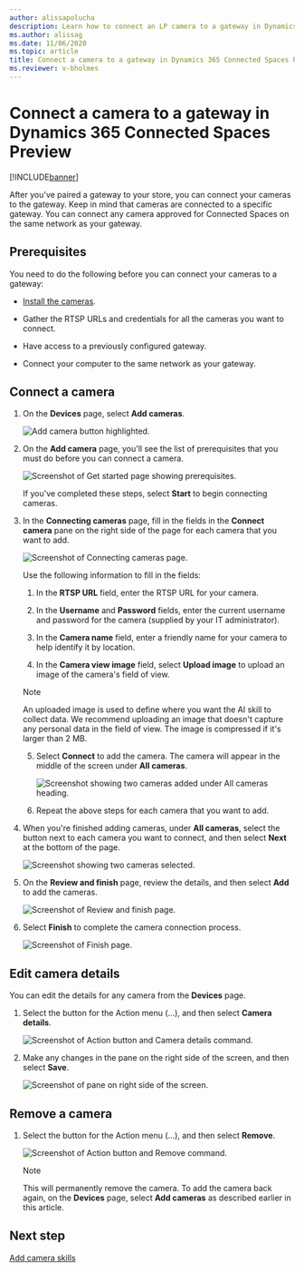 ```yaml
---
author: alissapolucha
description: Learn how to connect an LP camera to a gateway in Dynamics 365 Connected Spaces Preview
ms.author: alissag
ms.date: 11/06/2020
ms.topic: article
title: Connect a camera to a gateway in Dynamics 365 Connected Spaces Preview
ms.reviewer: v-bholmes
---
```


# Connect a camera to a gateway in Dynamics 365 Connected Spaces Preview 

[!INCLUDE[banner](includes/banner.md)]

After you've paired a gateway to your store, you can connect your cameras to the gateway. Keep in mind that cameras are connected to a specific gateway. You can connect any camera approved for Connected Spaces on the same network as your gateway.

## Prerequisites

You need to do the following before you can connect your cameras to a gateway:

- [Install the cameras](install-cameras.md).

- Gather the RTSP URLs and credentials for all the cameras you want to connect.

- Have access to a previously configured gateway.

- Connect your computer to the same network as your gateway.

## Connect a camera

1. On the **Devices** page, select **Add cameras**. 

    ![Add camera button highlighted.](media/add-camera-command.jpg "Add camera button highlighted")
    
2. On the **Add camera** page, you'll see the list of prerequisites that you must do before you can connect a camera. 

    ![Screenshot of Get started page showing prerequisites.](media/add-camera-prerequisites.jpg "Screenshot of Get started page showing prerequisites")

    If you've completed these steps, select **Start** to begin connecting cameras. 
 
3. In the **Connecting cameras** page, fill in the fields in the **Connect camera** pane on the right side of the page for each camera that you want to add.

    ![Screenshot of Connecting cameras page.](media/connecting-cameras-page.jpg "Screenshot of Connecting cameras page")

    Use the following information to fill in the fields:

    1. In the **RTSP URL** field, enter the RTSP URL for your camera.

    2. In the **Username** and **Password** fields, enter the current username and password for the camera (supplied by your IT administrator).

    3. In the **Camera name** field, enter a friendly name for your camera to help identify it by location. 

    4. In the **Camera view image** field, select **Upload image** to upload an image of the camera's field of view.
    
     > [!NOTE]
     > An uploaded image is used to define where you want the AI skill to collect data. We recommend uploading an image that doesn't capture any personal data in the field of view. The image is compressed if it's larger than 2 MB.

    5. Select **Connect** to add the camera. The camera will appear in the middle of the screen under **All cameras**. 

       ![Screenshot showing two cameras added under All cameras heading.](media/cameras-added.jpg "Screenshot showing two cameras added under All cameras heading")

    6. Repeat the above steps for each camera that you want to add.

4. When you're finished adding cameras, under **All cameras**, select the button next to each camera you want to connect, and then select **Next** at the bottom of the page. 

    ![Screenshot showing two cameras selected.](media/selected-camera.jpg "Screenshot showing two cameras selected")
    
5. On the **Review and finish** page, review the details, and then select **Add** to add the cameras.

     ![Screenshot of Review and finish page.](media/cameras-review-finish.jpg "Screenshot of Review and finish page")
     
 6. Select **Finish** to complete the camera connection process.

    ![Screenshot of Finish page.](media/cameras-finish.jpg "Screenshot of Finish page")
    
## Edit camera details

You can edit the details for any camera from the **Devices** page. 

1. Select the button for the Action menu (...), and then select **Camera details**. 

    ![Screenshot of Action button and Camera details command.](media/camera-details.jpg "Screenshot of Action button and Camera details command")
    
2. Make any changes in the pane on the right side of the screen, and then select **Save**.

     ![Screenshot of pane on right side of the screen.](media/camera-details-edit.jpg "Screenshot of pane on right side of the screen")
     
## Remove a camera

1. Select the button for the Action menu (...), and then select **Remove**. 

    ![Screenshot of Action button and Remove command.](media/camera-details.jpg "Screenshot of Action button and Remove command")
    
    > [!NOTE]
    > This will permanently remove the camera. To add the camera back again, on the **Devices** page, select **Add cameras** as described earlier in this article. 

## Next step

[Add camera skills](mobile-app-add-camera-skill-zones.md)
